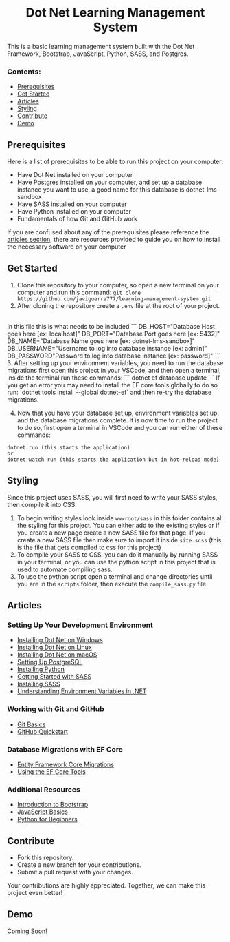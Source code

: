 <h1 align="center">Dot Net Learning Management System</h1>
<p>This is a basic learning management system built with the Dot Net Framework, Bootstrap, JavaScript, Python, SASS, and Postgres.</p>

### Contents:
- [Prerequisites](#prerequisites)
- [Get Started](#get-started)
- [Articles](#articles)
- [Styling](#styling)
- [Contribute](#contribute)
- [Demo](#demo)

## Prerequisites
<p>Here is a list of prerequisites to be able to run this project on your computer:</p>
<ul>
<li>Have Dot Net installed on your computer</li>
<li>Have Postgres installed on your computer, and set up a database instance you want to use, a good name for this database is dotnet-lms-sandbox</li>
<li>Have SASS installed on your computer</li>
<li>Have Python installed on your computer</li>
<li>Fundamentals of how Git and GitHub work</li>
</ul>
If you are confused about any of the prerequisites please reference the <a href="#articles">articles section</a>, there are resources provided to guide you on how to install the necessary software on your computer

## Get Started
1. Clone this repository to your computer, so open a new terminal on your computer and run this command: `git clone https://github.com/javiguerra777/learning-management-system.git`
2. After cloning the repository create a `.env` file at the root of your project.
<br>
In this file this is what needs to be included
```
DB_HOST="Database Host goes here [ex: localhost]"
DB_PORT="Database Port goes here [ex: 5432]"
DB_NAME="Database Name goes here [ex: dotnet-lms-sandbox]"
DB_USERNAME="Username to log into database instance [ex: admin]"
DB_PASSWORD"Password to log into database instance [ex: password]"
```
3. After setting up your environment variables, you need to run the database migrations first open this project in your VSCode, and then open a terminal, inside the terminal run these commands:
```
dotnet ef database update
```
If you get an error you may need to install the EF core tools globally to do so run: `dotnet tools install --global dotnet-ef` and then re-try the database migrations.

4. Now that you have your database set up, environment variables set up, and the database migrations complete. It is now time to run the project to do so, first open a terminal in VSCode and you can run either of these commands:
```
dotnet run (this starts the application)
or
dotnet watch run (this starts the application but in hot-reload mode)
```

## Styling
Since this project uses SASS, you will first need to write your SASS styles,  then compile it into CSS.
<br>
1. To begin writing styles look inside `wwwroot/sass` in this folder contains all the styling for this project. You can either add to the existing styles or if you create a new page create a new SASS file for that page. If you create a new SASS file then make sure to import it inside `site.scss` (this is the file that gets compiled to css for this project)
2. To compile your SASS to CSS, you can do it manually by running SASS in your terminal, or you can use the python script in this project that is used to automate compiling sass.
3. To use the python script open a terminal and change directories until you are in the `scripts` folder, then execute the `compile_sass.py` file.

## Articles

### Setting Up Your Development Environment
- [Installing Dot Net on Windows](https://docs.microsoft.com/en-us/dotnet/core/install/windows)
- [Installing Dot Net on Linux](https://docs.microsoft.com/en-us/dotnet/core/install/linux)
- [Installing Dot Net on macOS](https://docs.microsoft.com/en-us/dotnet/core/install/macos)
- [Setting Up PostgreSQL](https://www.postgresql.org/docs/current/tutorial-install.html)
- [Installing Python](https://www.python.org/downloads/)
- [Getting Started with SASS](https://sass-lang.com/guide)
- [Installing SASS](https://sass-lang.com/install)
- [Understanding Environment Variables in .NET](https://docs.microsoft.com/en-us/aspnet/core/fundamentals/configuration/?view=aspnetcore-5.0)

### Working with Git and GitHub
- [Git Basics](https://git-scm.com/book/en/v2/Getting-Started-Git-Basics)
- [GitHub Quickstart](https://docs.github.com/en/get-started/quickstart)

### Database Migrations with EF Core
- [Entity Framework Core Migrations](https://docs.microsoft.com/en-us/ef/core/managing-schemas/migrations/)
- [Using the EF Core Tools](https://docs.microsoft.com/en-us/ef/core/cli/dotnet)

### Additional Resources
- [Introduction to Bootstrap](https://getbootstrap.com/docs/5.0/getting-started/introduction/)
- [JavaScript Basics](https://developer.mozilla.org/en-US/docs/Web/JavaScript/Guide/Introduction)
- [Python for Beginners](https://www.python.org/about/gettingstarted/)

## Contribute
- Fork this repository.
- Create a new branch for your contributions.
- Submit a pull request with your changes.

Your contributions are highly appreciated. Together, we can make this project even better!


## Demo

Coming Soon!